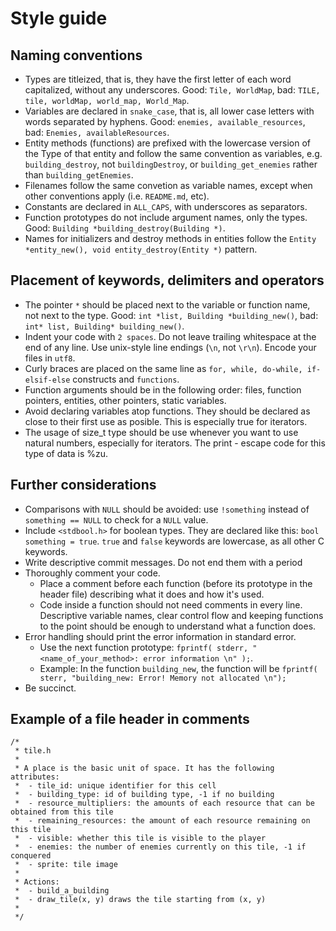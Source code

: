 # Style guide

## Naming conventions

  * Types are titleized, that is, they have the first letter of each word capitalized, without any underscores. Good: `Tile, WorldMap`, bad: `TILE, tile, worldMap, world_map, World_Map`.
  * Variables are declared in `snake_case`, that is, all lower case letters with words separated by hyphens. Good: `enemies, available_resources`, bad: `Enemies, availableResources`.
  * Entity methods (functions) are prefixed with the lowercase version of the Type of that entity and follow the same convention as variables, e.g. `building_destroy`, not `buildingDestroy`, or `building_get_enemies` rather than `building_getEnemies`.
  * Filenames follow the same convetion as variable names, except when other conventions apply (i.e. `README.md`, etc).
  * Constants are declared in `ALL_CAPS`, with underscores as separators.
  * Function prototypes do not include argument names, only the types. Good: `Building *building_destroy(Building *)`.
  * Names for initializers and destroy methods in entities follow the `Entity *entity_new(), void entity_destroy(Entity *)` pattern.


## Placement of keywords, delimiters and operators

  * The pointer `*` should be placed next to the variable or function name, not next to the type. Good: `int *list, Building *building_new()`, bad: `int* list, Building* building_new()`.
  * Indent your code with `2 spaces`. Do not leave trailing whitespace at the end of any line. Use unix-style line endings (`\n`, not `\r\n`). Encode your files in `utf8`.
  * Curly braces are placed on the same line as `for, while, do-while, if-elsif-else` constructs and `functions`.
  * Function arguments should be in the following order: files, function pointers, entities, other pointers, static variables.
  * Avoid declaring variables atop functions. They should be declared as close to their first use as posible. This is especially true for iterators.
  * The usage of size_t type should be use whenever you want to use natural numbers, especially for iterators. The print - escape code for this type of data is %zu.
## Further considerations

  * Comparisons with `NULL` should be avoided: use `!something` instead of `something == NULL` to check for a `NULL` value.
  * Include `<stdbool.h>` for boolean types. They are declared like this: `bool something = true`. `true` and `false` keywords are lowercase, as all other C keywords.
  * Write descriptive commit messages. Do not end them with a period
  * Thoroughly comment your code.
    * Place a comment before each function (before its prototype in the header file) describing what it does and how it's used.
    * Code inside a function should not need comments in every line. Descriptive variable names, clear control flow and keeping functions to the point should be enough to understand what a function does.
  * Error handling should print the error information in standard error.
    * Use the next function prototype: `fprintf( stderr, "<name_of_your_method>: error information \n" );`.
    * Example: In the function `building_new`, the function will be `fprintf( sterr, "building_new: Error! Memory not allocated \n");`
  * Be succinct.

## Example of a file header in comments
```
/*
 * tile.h
 *
 * A place is the basic unit of space. It has the following attributes:
 *  - tile_id: unique identifier for this cell
 *  - building_type: id of building type, -1 if no building
 *  - resource_multipliers: the amounts of each resource that can be obtained from this tile
 *  - remaining_resources: the amount of each resource remaining on this tile
 *  - visible: whether this tile is visible to the player
 *  - enemies: the number of enemies currently on this tile, -1 if conquered
 *  - sprite: tile image
 *
 * Actions:
 *  - build_a_building
 *  - draw_tile(x, y) draws the tile starting from (x, y)
 *
 */
```
